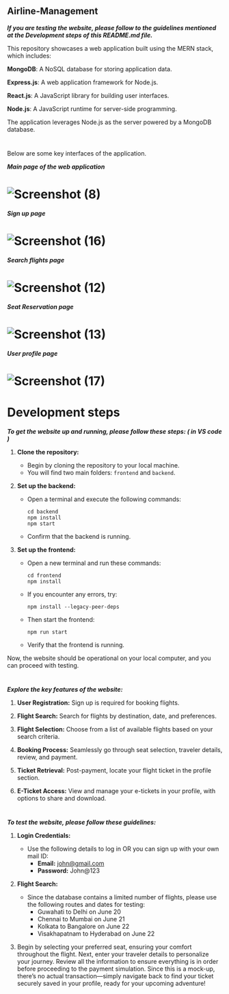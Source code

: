 ## Airline-Management

***If you are testing the website, please follow to the guidelines mentioned at the Development steps of this README.md file.***

This repository showcases a web application built using the MERN stack, which includes:

**MongoDB**: A NoSQL database for storing application data.

**Express.js**: A web application framework for Node.js.

**React.js**: A JavaScript library for building user interfaces.

**Node.js**: A JavaScript runtime for server-side programming.

The application leverages Node.js as the server powered by a MongoDB database. 


#

Below are some key interfaces of the application.

***Main page of the web application***

# ![Screenshot (8)](https://github.com/Deviprasad0815/Airline-Management/assets/131675492/d26c0604-1cf2-4f18-b8f7-8899da728958)

***Sign up page***

# ![Screenshot (16)](https://github.com/Deviprasad0815/Airline-Management/assets/131675492/6f86e50c-9613-4dce-b9d7-010aca3f4769)

***Search flights page***

# ![Screenshot (12)](https://github.com/Deviprasad0815/Airline-Management/assets/131675492/f5c087e5-7bf2-4c09-b2a2-838a70b18a98)

***Seat Reservation page***

# ![Screenshot (13)](https://github.com/Deviprasad0815/Airline-Management/assets/131675492/e1ea75d7-3be4-455a-ba35-78863ff459b1)

***User profile page***

# ![Screenshot (17)](https://github.com/Deviprasad0815/Airline-Management/assets/131675492/5b45771c-78a7-4a58-bfac-845d657f0a34)

# Development steps



***To get the website up and running, please follow these steps: ( in VS code )***

1. **Clone the repository:**
   - Begin by cloning the repository to your local machine.
   - You will find two main folders: `frontend` and `backend`.

2. **Set up the backend:**
   - Open a terminal and execute the following commands:
     ```
     cd backend
     npm install
     npm start
     ```
   - Confirm that the backend is running.

3. **Set up the frontend:**
   - Open a new terminal and run these commands:
     ```
     cd frontend
     npm install
     ```
   - If you encounter any errors, try:
     ```
     npm install --legacy-peer-deps
     ```
   - Then start the frontend:
     ```
     npm run start
     ```
   - Verify that the frontend is running.

Now, the website should be operational on your local computer, and you can proceed with testing.

#

***Explore the key features of the website:***

1. **User Registration:**         Sign up is required for booking flights.

2. **Flight Search:**             Search for flights by destination, date, and preferences.

3. **Flight Selection:**          Choose from a list of available flights based on your search criteria.

4. **Booking Process:**           Seamlessly go through seat selection, traveler details, review, and payment.

5. **Ticket Retrieval:**          Post-payment, locate your flight ticket in the profile section.

6. **E-Ticket Access:**           View and manage your e-tickets in your profile, with options to share and download.

#

***To test the website, please follow these guidelines:***

1. **Login Credentials:**
   - Use the following details to log in OR you can sign up with your own mail ID:
     - **Email:** john@gmail.com
     - **Password:** John@123

2. **Flight Search:**
   - Since the database contains a limited number of flights, please use the following routes and dates for testing:
     - Guwahati to Delhi on June 20
     - Chennai to Mumbai on June 21
     - Kolkata to Bangalore on June 22
     - Visakhapatnam to Hyderabad on June 22
    
3. Begin by selecting your preferred seat, ensuring your comfort throughout the flight. Next, enter your traveler details to personalize your journey. Review all the information to ensure everything is in order before proceeding to the payment simulation. Since this is a mock-up, there’s no actual transaction—simply navigate back to find your ticket securely saved in your profile, ready for your upcoming adventure!
